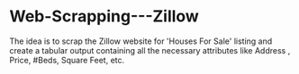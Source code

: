 # Web-Scrapping---Zillow

The idea is to scrap the Zillow website for 'Houses For Sale' listing and create a tabular output containing all the necessary attributes like Address , Price, #Beds, Square Feet, etc.
